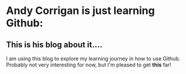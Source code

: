 # Andy Corrigan is just learning Github: 
## This is his blog about it....

I am using this blog to explore my learning journey in how to use Github.
Probably not very interesting for now, but I'm pleased to get **this** far!
